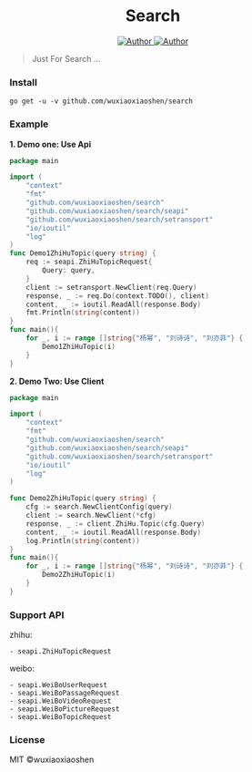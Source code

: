 <h1 align="center">Search</h1>
<p align="center">
    <a href="https://github.com/wuxiaoxiaoshen">
        <img src="https://img.shields.io/badge/Author-wuxiaoxiaoshen-green" alt="Author">
    </a>
    <a href="https://github.com/wuxiaoxiaoshen">
        <img src="https://img.shields.io/badge/progressing-95%25-green" alt="Author">
    </a>
</p>

> Just For Search ...


### Install

```text
go get -u -v github.com/wuxiaoxiaoshen/search
```

### Example

**1. Demo one: Use Api**
```go
package main

import (
	"context"
	"fmt"
	"github.com/wuxiaoxiaoshen/search"
	"github.com/wuxiaoxiaoshen/search/seapi"
	"github.com/wuxiaoxiaoshen/search/setransport"
	"io/ioutil"
	"log"
)
func Demo1ZhiHuTopic(query string) {
	req := seapi.ZhiHuTopicRequest{
		Query: query,
	}
	client := setransport.NewClient(req.Query)
	response, _ := req.Do(context.TODO(), client)
	content, _ := ioutil.ReadAll(response.Body)
	fmt.Println(string(content))
}
func main(){
	for _, i := range []string{"杨幂", "刘诗诗", "刘亦菲"} {
		Demo1ZhiHuTopic(i)
	}
}

```
**2. Demo Two: Use Client**
```go
package main

import (
	"context"
	"fmt"
	"github.com/wuxiaoxiaoshen/search"
	"github.com/wuxiaoxiaoshen/search/seapi"
	"github.com/wuxiaoxiaoshen/search/setransport"
	"io/ioutil"
	"log"
)

func Demo2ZhiHuTopic(query string) {
	cfg := search.NewClientConfig(query)
	client := search.NewClient(*cfg)
	response, _ := client.ZhiHu.Topic(cfg.Query)
	content, _ := ioutil.ReadAll(response.Body)
	log.Println(string(content))
}
func main(){
	for _, i := range []string{"杨幂", "刘诗诗", "刘亦菲"} {
		Demo2ZhiHuTopic(i)
	}
}
```



### Support API

zhihu:
```text
- seapi.ZhiHuTopicRequest
```

weibo:
```text
- seapi.WeiBoUserRequest
- seapi.WeiBoPassageRequest
- seapi.WeiBoVideoRequest
- seapi.WeiBoPictureRequest
- seapi.WeiBoTopicRequest
```


### License
MIT ©wuxiaoxiaoshen
